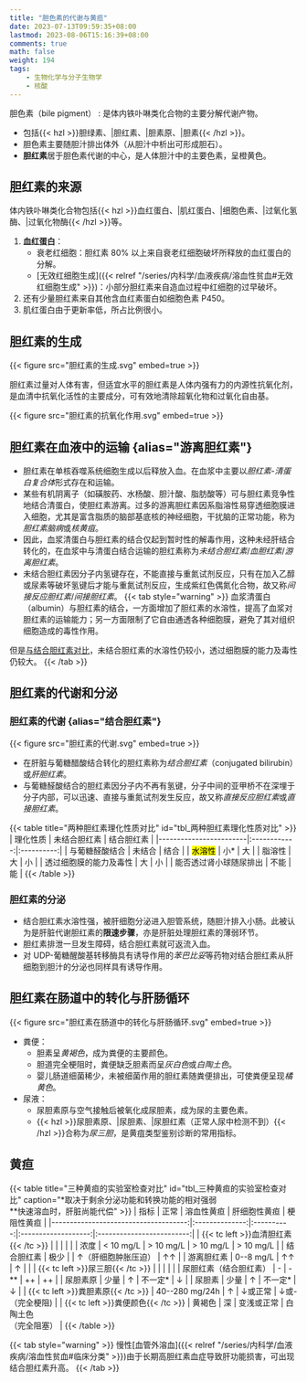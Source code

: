 ```yaml
---
title: "胆色素的代谢与黄疸"
date: 2023-07-13T09:59:35+08:00
lastmod: 2023-08-06T15:16:39+08:00
comments: true
math: false
weight: 194
tags:
    - 生物化学与分子生物学
    - 核酸
---
```


胆色素（bile pigment）
: 是体内铁卟啉类化合物的主要分解代谢产物。

- 包括{{< hzl >}}胆绿素、|胆红素、|胆素原、|胆素{{< /hzl >}}。
- 胆色素主要随胆汁排出体外（从胆汁中析出可形成胆石）。
- **胆红素**居于胆色素代谢的中心，是人体胆汁中的主要色素，呈橙黄色。

<!--more-->

## 胆红素的来源

体内铁卟啉类化合物包括{{< hzl >}}血红蛋白、|肌红蛋白、|细胞色素、|过氧化氢酶、|过氧化物酶{{< /hzl >}}等。

1. **血红蛋白**：
    - 衰老红细胞：胆红素 80% 以上来自衰老红细胞破坏所释放的血红蛋白的分解。
    - [无效红细胞生成]({{< relref "/series/内科学/血液疾病/溶血性贫血#无效红细胞生成" >}})：小部分胆红素来自造血过程中红细胞的过早破坏。
2. 还有少量胆红素来自其他含血红素蛋白如细胞色素 P450。
3. 肌红蛋白由于更新率低，所占比例很小。

## 胆红素的生成

{{< figure src="胆红素的生成.svg" embed=true >}}

胆红素过量对人体有害，但适宜水平的胆红素是人体内强有力的内源性抗氧化剂，是血清中抗氧化活性的主要成分，可有效地清除超氧化物和过氧化自由基。

{{< figure src="胆红素的抗氧化作用.svg" embed=true >}}

## 胆红素在血液中的运输 {alias="游离胆红素"}

- 胆红素在单核吞噬系统细胞生成以后释放入血。在血浆中主要以*胆红素-清蛋白复合体*形式存在和运输。
- 某些有机阴离子（如磺胺药、水杨酸、胆汁酸、脂肪酸等）可与胆红素竞争性地结合清蛋白，使胆红素游离。过多的游离胆红素因系脂溶性易穿透细胞膜进入细胞，尤其是富含脂质的脑部基底核的神经细胞，干扰脑的正常功能，称为*胆红素脑病*或*核黄疽*。
- 因此，血浆清蛋白与胆红素的结合仅起到暂时性的解毒作用，这种未经肝结合转化的，在血浆中与清蛋白结合运输的胆红素称为*未结合胆红素*/*血胆红素*/*游离胆红素*。
- 未结合胆红素因分子内氢键存在，不能直接与重氮试剂反应，只有在加入乙醇或尿素等破坏氢键后才能与重氮试剂反应，生成紫红色偶氮化合物，故又称*间接反应胆红素*/*间接胆红素*。
{{< tab style="warning" >}}
血浆清蛋白（albumin）与胆红素的结合，一方面增加了胆红素的水溶性，提高了血浆对胆红素的运输能力；另一方面限制了它自由通透各种细胞膜，避免了其对组织细胞造成的毒性作用。

但是[与结合胆红素对比](#tbl_两种胆红素理化性质对比)，未结合胆红素的水溶性仍较小，透过细胞膜的能力及毒性仍较大。
{{< /tab >}}

## 胆红素的代谢和分泌

### 胆红素的代谢 {alias="结合胆红素"}

{{< figure src="胆红素的代谢.svg" embed=true >}}

- 在肝脏与葡糖醋酸结合转化的胆红素称为*结合胆红素*（conjugated bilirubin）或*肝胆红素*。
- 与葡糖醛酸结合的胆红素因分子内不再有氢键，分子中间的亚甲桥不在深埋于分子内部，可以迅速、直接与重氮试剂发生反应，故又称*直接反应胆红素*或*直接胆红素*。

{{< table title="两种胆红素理化性质对比" id="tbl_两种胆红素理化性质对比" >}}
| 理化性质               | 未结合胆红素 | 结合胆红素 |
|------------------------|:------------:|:----------:|
| 与葡糖醛酸结合         |    未结合    |    结合    |
| <mark>水溶性</mark>    |      小*     |     大     |
| 脂溶性                 |      大      |     小     |
| 透过细胞膜的能力及毒性 |      大      |     小     |
| 能否透过肾小球随尿排出 |     不能     |     能     |
{{< /table >}}

### 胆红素的分泌

- 结合胆红素水溶性强，被肝细胞分泌进入胆管系统，随胆汁排入小肠。此被认为是肝脏代谢胆红素的**限速步骤**，亦是肝脏处理胆红素的薄弱环节。
- 胆红素排泄一旦发生障碍，结合胆红素就可返流入血。
- 对 UDP-葡糖醒酸基转移酶具有诱导作用的*苯巴比妥*等药物对结合胆红素从肝细胞到胆汁的分泌也同样具有诱导作用。

## 胆红素在肠道中的转化与肝肠循环

{{< figure src="胆红素在肠道中的转化与肝肠循环.svg" embed=true >}}

- 粪便：
    - 胆素呈*黄褐色*，成为粪便的主要颜色。
    - 胆道完全梗阻时，粪便缺乏胆素而呈*灰白色*或*白陶土色*。
    - 婴儿肠道细菌稀少，未被细菌作用的胆红素随粪便排出，可使粪便呈现*橘黄色*。
- 尿液：
    - 尿胆素原与空气接触后被氧化成尿胆素，成为尿的主要色素。
    - {{< hzl >}}尿胆素原、|尿胆素、|尿胆红素（正常人尿中检测不到）{{< /hzl >}}合称为*尿三胆*，是黄疽类型鉴别诊断的常用指标。

## 黄疸

{{< table title="三种黄疸的实验室检查对比" id="tbl_三种黄疸的实验室检查对比" caption="*取决于剩余分泌功能和转换功能的相对强弱<br/>**快速溶血时，肝脏尚能代偿" >}}
|                                 指标 |      正常      | 溶血性黄疸 |     肝细胞性黄疸    |         梗阻性黄疸        |
|-------------------------------------:|:--------------:|:----------:|:-------------------:|:-------------------------:|
| {{< tc left >}}血清胆红素{{< /tc >}} |                |            |                     |                           |
|                                 浓度 |   \< 10 mg/L   | \> 10 mg/L |      \> 10 mg/L     |         \> 10 mg/L        |
|                           结合胆红素 |      极少      |            | ↑（肝细胞肿胀压迫） |             ↑↑            |
|                           游离胆红素 |    0--8 mg/L   |     ↑↑     |          ↑          |                           |
|     {{< tc left >}}尿三胆{{< /tc >}} |                |            |                     |                           |
|               尿胆红素（结合胆红素） |        -       |    -\*\*   |          ++         |             ++            |
|                             尿胆素原 |      少量      |      ↑     |       不一定\*      |             ↓             |
|                               尿胆素 |      少量      |      ↑     |       不一定\*      |             ↓             |
|   {{< tc left >}}粪胆素原{{< /tc >}} | 40--280 mg/24h |      ↑     |       ↓或正常       |    ↓或-<br/>（完全梗阻)   |
|   {{< tc left >}}粪便颜色{{< /tc >}} |     黄褐色     |     深     |      变浅或正常     | 白陶土色<br/>（完全阻塞） |
{{< /table >}}

{{< tab style="warning" >}}
慢性[血管外溶血]({{< relref "/series/内科学/血液疾病/溶血性贫血#临床分类" >}})由于长期高胆红素血症导致肝功能损害，可出现结合胆红素升高。
{{< /tab >}}


